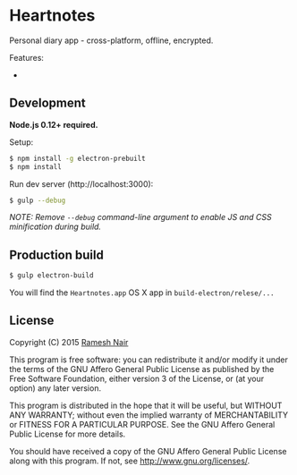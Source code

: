 # Heartnotes

Personal diary app - cross-platform, offline, encrypted.

Features:

* 

## Development

**Node.js 0.12+ required.**

Setup:

```bash
$ npm install -g electron-prebuilt
$ npm install
```

Run dev server (http://localhost:3000):

```bash
$ gulp --debug
```

_NOTE: Remove `--debug` command-line argument to enable JS and CSS minification during build._


## Production build

```bash
$ gulp electron-build
```

You will find the `Heartnotes.app` OS X app in `build-electron/relese/...`



## License

Copyright (C) 2015 [Ramesh Nair](https://hiddentao.com)

This program is free software: you can redistribute it and/or modify
it under the terms of the GNU Affero General Public License as
published by the Free Software Foundation, either version 3 of the
License, or (at your option) any later version.

This program is distributed in the hope that it will be useful,
but WITHOUT ANY WARRANTY; without even the implied warranty of
MERCHANTABILITY or FITNESS FOR A PARTICULAR PURPOSE.  See the
GNU Affero General Public License for more details.

You should have received a copy of the GNU Affero General Public License
along with this program.  If not, see <http://www.gnu.org/licenses/>.


